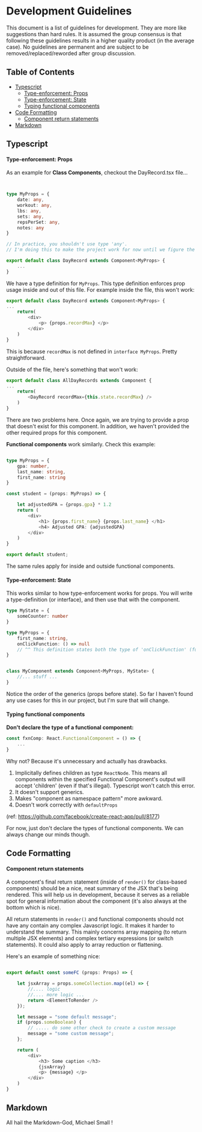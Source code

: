 # Development Guidelines

This document is a list of guidelines for development. They are more like suggestions than hard rules. It is assumed the group consensus is that following these guidelines results in a higher quality product (in the average case). No guidelines are permanent and are subject to be removed/replaced/reworded after group discussion.

## Table of Contents
+ [Typescript](#typescript)
	+ [Type-enforcement: Props](#type-enforcement-props)
	+ [Type-enforcement: State](#type-enforcement-state)
	+ [Typing functional components](#typing-functional-components)
+ [Code Formatting](#code-formatting)
	+ [Component return statements](#component-return-statements)
+ [Markdown](#markdown)

## Typescript 

#### Type-enforcement: Props

As an example for **Class Components**, checkout the DayRecord.tsx file...
```Typescript


type MyProps = {
	date: any,
	workout: any,
	lbs: any,
	sets: any,
	repsPerSet: any,
	notes: any
}

// In practice, you shouldn't use type 'any'. 
// I'm doing this to make the project work for now until we figure the types we're using.

export default class DayRecord extends Component<MyProps> { 
	... 
}
```
We have a type definition for `MyProps`. This type definition enforces prop usage inside and out of this file. For example inside the file, this won't work:

```Typescript
export default class DayRecord extends Component<MyProps> { 
...
	return(
		<div> 
			<p> {props.recordMax} </p>
		</div>
	)
}
```

This is because `recordMax` is not defined in `interface MyProps`. Pretty straightforward.

Outside of the file, here's something that won't work:

```Typescript
export default class AllDayRecords extends Component {
...
	return(
		<DayRecord recordMax={this.state.recordMax} />
	)
}
```

There are two problems here. Once again, we are trying to provide a prop that doesn't exist for this component. In addition, we haven't provided the other required props for this component.

**Functional components** work similarly. Check this example:

```Typescript

type MyProps = {
	gpa: number,
	last_name: string,
	first_name: string
}

const student = (props: MyProps) => {

	let adjustedGPA = {props.gpa} * 1.2
	return (
		<div> 
			<h1> {props.first_name} {props.last_name} </h1>
			<h4> Adjusted GPA: {adjustedGPA}
		</div>
	)
}

export default student;
```

The same rules apply for inside and outside functional components.

#### Type-enforcement: State

This works similar to how type-enforcement works for props. You will write a type-definition (or interface), and then use that with the component.

```Typescript
type MyState = {
	someCounter: number
}

type MyProps = {
	first_name: string,
	onClickFunction: () => null 
	// ^^ This definition states both the type of 'onClickFunction' (function) and it's return type (null)
}


class MyComponent extends Component<MyProps, MyState> {
	//... stuff ...
}
```

Notice the order of the generics (props before state). So far I haven't found any use cases for this in our project, but I'm sure that will change.

#### Typing functional components

**Don't declare the type of a functional component:**

```Typescript
const fxnComp: React.FunctionalComponent = () => { 
	...  
}
```

Why not? Because it's unnecessary and actually has drawbacks. 
1. Implicitally defines children as type `ReactNode`. This means all components within the specified Functional Component's output will accept 'children' (even if that's illegal). Typescript won't catch this error.
2. It doesn't support generics.
3. Makes "component as namespace pattern" more awkward.
4. Doesn't work correctly with `defaultProps`

(ref: https://github.com/facebook/create-react-app/pull/8177)

For now, just don't declare the types of functional components. We can always change our minds though.

## Code Formatting

#### Component return statements

A component's final return statement (inside of `render()` for class-based components) should be a nice, neat summary of the JSX that's being rendered. This will help us in development, because it serves as a reliable spot for general information about the component (it's also always at the bottom which is nice). 

All return statements in `render()` and functional components should not have any contain any complex Javascript logic. It makes it harder to understand the summary. This mainly concerns array mapping (to return multiple JSX elements) and  complex tertiary expressions (or switch statements). It could also apply to array reduction or flattening. 

Here's an example of something nice:

```Typescript

export default const someFC (props: Props) => {

	let jsxArray = props.someCollection.map((el) => {
		//.... logic
		//.... more logic ...
		return <ElementToRender />
	});

	let message = "some default message";
	if (props.someBoolean) {
		// ..... do some other check to create a custom message
		message = "some custom message";
	};

	return (
		<div> 
			<h3> Some caption </h3>
			{jsxArray}
			<p> {message} </p>
		</div>
	)
}

```

## Markdown

All hail the Markdown-God, Michael Small ! 